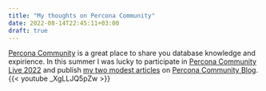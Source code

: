 ```yaml
---
title: "My thoughts on Percona Community"
date: 2022-08-14T22:45:11+03:00
draft: true
---
```


[Percona Community](http://percona.community) is a great place to share you database knowledge and expirience. In this summer I was lucky to participate in [Percona Community Live 2022](http://percona.community/events/percona-community-live-2022) and publish [my two modest articles](http://percona.community/authors/maksim_gramin) on [Percona Community Blog](http://percona.community/blog).
{{< youtube _XgLLJQ5pZw >}}
